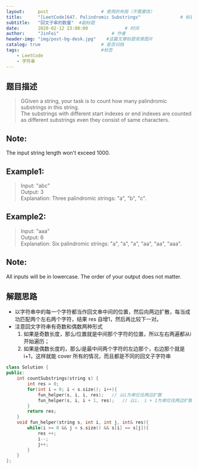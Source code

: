 ```yaml
---
layout:     post                    # 使用的布局（不需要改） 
title:      "[LeetCode]647. Palindromic Substrings"               # 标题  
subtitle:   "回文子串的数量"  #副标题 
date:       2020-02-12 23:08:00              # 时间 
author:     "JinFei"                    # 作者 
header-img: "img/post-bg-desk.jpg"    #这篇文章标题背景图片 
catalog: true                       # 是否归档 
tags:                               #标签     
    - LeetCode 
    - 字符串
---
```


## 题目描述
> GGiven a string, your task is to count how many palindromic substrings in this string. <br>
The substrings with different start indexes or end indexes are counted as different substrings even they consist of same characters.

## Note: 
The input string length won't exceed 1000. <br>

## Example1:
 
> Input: "abc" <br>
Output: 3 <br>
Explanation: Three palindromic strings: "a", "b", "c".

## Example2:
 
> Input: "aaa" <br>
Output: 6 <br>
Explanation: Six palindromic strings: "a", "a", "a", "aa", "aa", "aaa".

## Note:

All inputs will be in lowercase.
The order of your output does not matter.


## 解题思路
- 以字符串中的每一个字符都当作回文串中间的位置，然后向两边扩散，每当成功匹配两个左右两个字符，结果 res 自增1，然后再比较下一对。
- 注意回文字符串有奇数和偶数两种形式
  1. 如果是奇数长度，那么i位置就是中间那个字符的位置，所以左右两遍都从i开始遍历；
  2. 如果是偶数长度的，那么i是最中间两个字符的左边那个，右边那个就是 i+1，这样就能 cover 所有的情况，而且都是不同的回文子字符串
   
```C++
class Solution {
public:
    int countSubstrings(string s) {
        int res = 0;
        for(int i = 0; i < s.size(); i++){
            fun_helper(s, i, i, res);   // 以i为单位往两边扩散
            fun_helper(s, i, i + 1, res);   // 以i， i + 1为单位往两边扩散
        }
        return res;
    }
    void fun_helper(string s, int i, int j, int& res){
        while(i >= 0 && j < s.size() && s[i] == s[j]){
            res ++;
            i--;
            j++;
        }
    }
};
```
